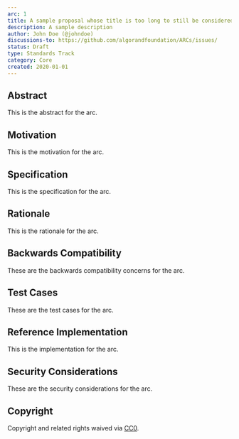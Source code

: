 ```yaml
---
arc: 1
title: A sample proposal whose title is too long to still be considered valid for the purposes of the Algorand Requests for Comments processes and the repository in which they reside
description: A sample description
author: John Doe (@johndoe)
discussions-to: https://github.com/algorandfoundation/ARCs/issues/
status: Draft
type: Standards Track
category: Core
created: 2020-01-01
---
```


## Abstract
This is the abstract for the arc.

## Motivation
This is the motivation for the arc.

## Specification
This is the specification for the arc.

## Rationale
This is the rationale for the arc.

## Backwards Compatibility
These are the backwards compatibility concerns for the arc.

## Test Cases
These are the test cases for the arc.

## Reference Implementation
This is the implementation for the arc.

## Security Considerations
These are the security considerations for the arc.

## Copyright
Copyright and related rights waived via [CC0](../LICENSE.md).
